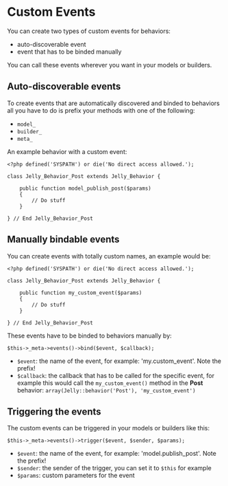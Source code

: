 # Custom Events

You can create two types of custom events for behaviors:

- auto-discoverable event
- event that has to be binded manually

You can call these events wherever you want in your models or builders.

## Auto-discoverable events

To create events that are automatically discovered and binded to behaviors all you have to do is prefix your methods with one of the following:

- `model_`
- `builder_`
- `meta_`

An example behavior with a custom event:

	<?php defined('SYSPATH') or die('No direct access allowed.');

	class Jelly_Behavior_Post extends Jelly_Behavior {

		public function model_publish_post($params)
		{
			// Do stuff
		}

	} // End Jelly_Behavior_Post

## Manually bindable events

You can create events with totally custom names, an example would be:

	<?php defined('SYSPATH') or die('No direct access allowed.');

	class Jelly_Behavior_Post extends Jelly_Behavior {

		public function my_custom_event($params)
		{
			// Do stuff
		}

	} // End Jelly_Behavior_Post

These events have to be binded to behaviors manually by:

	$this->_meta->events()->bind($event, $callback);

- `$event`: the name of the event, for example: 'my.custom_event'. Note the prefix!
- `$callback`: the callback that has to be called for the specific event, for example this would call the `my_custom_event()` method in the **Post** behavior: `array(Jelly::behavior('Post'), 'my_custom_event')`

## Triggering the events

The custom events can be triggered in your models or builders like this:

	$this->_meta->events()->trigger($event, $sender, $params);

- `$event`: the name of the event, for example: 'model.publish_post'. Note the prefix!
- `$sender`: the sender of the trigger, you can set it to `$this` for example
- `$params`: custom parameters for the event
